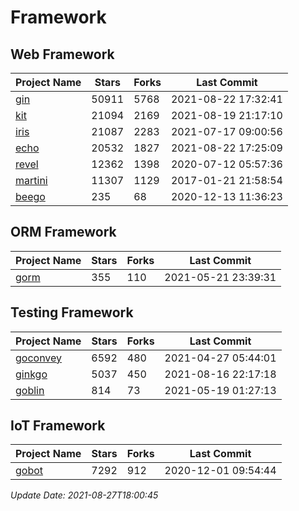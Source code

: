 # Framework

## Web Framework
| Project Name | Stars | Forks | Last Commit |
| ------------ | ----- | ----- | ----------- |
| [gin](https://github.com/gin-gonic/gin) | 50911 | 5768 | 2021-08-22 17:32:41 |
| [kit](https://github.com/go-kit/kit) | 21094 | 2169 | 2021-08-19 21:17:10 |
| [iris](https://github.com/kataras/iris) | 21087 | 2283 | 2021-07-17 09:00:56 |
| [echo](https://github.com/labstack/echo) | 20532 | 1827 | 2021-08-22 17:25:09 |
| [revel](https://github.com/revel/revel) | 12362 | 1398 | 2020-07-12 05:57:36 |
| [martini](https://github.com/go-martini/martini) | 11307 | 1129 | 2017-01-21 21:58:54 |
| [beego](https://github.com/astaxie/beego) | 235 | 68 | 2020-12-13 11:36:23 |

## ORM Framework
| Project Name | Stars | Forks | Last Commit |
| ------------ | ----- | ----- | ----------- |
| [gorm](https://github.com/jinzhu/gorm) | 355 | 110 | 2021-05-21 23:39:31 |

## Testing Framework
| Project Name | Stars | Forks | Last Commit |
| ------------ | ----- | ----- | ----------- |
| [goconvey](https://github.com/smartystreets/goconvey) | 6592 | 480 | 2021-04-27 05:44:01 |
| [ginkgo](https://github.com/onsi/ginkgo) | 5037 | 450 | 2021-08-16 22:17:18 |
| [goblin](https://github.com/franela/goblin) | 814 | 73 | 2021-05-19 01:27:13 |

## IoT Framework
| Project Name | Stars | Forks | Last Commit |
| ------------ | ----- | ----- | ----------- |
| [gobot](https://github.com/hybridgroup/gobot) | 7292 | 912 | 2020-12-01 09:54:44 |

*Update Date: 2021-08-27T18:00:45*